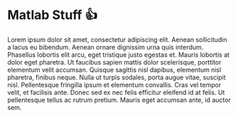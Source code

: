 # Matlab Stuff :+1:

Lorem ipsum dolor sit amet, consectetur adipiscing elit. Aenean sollicitudin a lacus eu bibendum. Aenean ornare dignissim urna quis interdum. Phasellus lobortis elit arcu, eget tristique justo egestas et. Mauris lobortis at dolor eget pharetra. Ut faucibus sapien mattis dolor scelerisque, porttitor elementum velit accumsan. Quisque sagittis nisl dapibus, elementum nisl pharetra, finibus neque. Nulla ut turpis sodales, porta augue vitae, suscipit nisl. Pellentesque fringilla ipsum et elementum convallis. Cras vel tempor velit, et facilisis ante. Donec sed ex nec felis efficitur eleifend id at felis. Ut pellentesque tellus ac rutrum pretium. Mauris eget accumsan ante, id auctor sem.

<!-- Look, a list!

 * foo
 * bar
 * baz -->
<!-- And here's some code!

```javascript
$(function(){
  $('div').html('I am a div.');
});
``` -->
